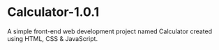 # Calculator-1.0.1
A simple front-end web development project named Calculator created using HTML, CSS &amp; JavaScript.
